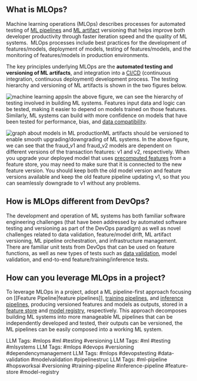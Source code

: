 **What is MLOps?**
------------------

Machine learning operations (MLOps) describes processes for automated testing of [ML pipelines](https://www.hopsworks.ai/dictionary/ml-pipeline) and [ML artifact](https://www.hopsworks.ai/dictionary/ml-artifacts) versioning that helps improve both developer productivity through faster iteration speed and the quality of ML systems.  MLOps processes include best practices for the development of features/models, deployment of models, testing of features/models, and the monitoring of features/models in production environments. 

The key principles underlying MLOps are the **automated testing and versioning of ML artifacts**, and integration into a [CI/CD](https://www.hopsworks.ai/dictionary/ci-cd-for-mlops) (continuous integration, continuous deployment) development process. The testing hierarchy and versioning of ML artifacts is shown in the two figures below.

![machine learning apps](https://assets.website-files.com/618399cd49d125734c8dec95/64369e0574b03f117f3f32e6_P7mDFfNH6t3sv6tC9XqMeMuKTDo-Aw4wZXVDCeOA1yO9cEibgw_hTsLlRYA3h0xnAA9nH1guccsVEvLoWd02GtbmNvJpTE9gvbQ7sDIRJz-co8oyIO7FeW0XJ3W64SurXN3RBvT0k_w5eNWGdImiig.png)In the above figure, we can see the hierarchy of testing involved in building ML systems. Features input data and logic can be tested, making it easier to depend on models trained on those features. Similarly, ML systems can build with more confidence on models that have been tested for performance, bias, and [data compatibility](http://www.hopsworks.ai/dictionary/data-compatibility).

![graph about models in ML production](https://assets.website-files.com/618399cd49d125734c8dec95/64369e0552823ed98c65313c_CloUn_JrsnlnL-C5EGQZLiUZBt_kUryVSee67i6JX8iMQ5-YzcvPdoJecaMQVuGAIkkDj5_VgCrt4nCpkihzcOppAd-WF5WlU3v4sVscDxD1pa5m9xu82PctPfHab5c9nuEutHS59p8Pcz5pblpU4g.png)ML artifacts should be versioned to enable smooth upgrading/downgrading of ML systems. In the above figure, we can see that the fraud\_v1 and fraud\_v2 models are dependent on different versions of the transaction features: v1 and v2, respectively. When you upgrade your deployed model that uses [precomputed features](http://www.hopsworks.ai/dictionary/precomputed-features) from a feature store, you may need to make sure that it is connected to the new feature version. You should keep both the old model version and feature versions available and keep the old feature pipeline updating v1, so that you can seamlessly downgrade to v1 without any problems.

**How is MLOps different from DevOps?**
---------------------------------------

The development and operation of ML systems has both familiar software engineering challenges (that have been addressed by automated software testing and versioning as part of the DevOps paradigm) as well as novel challenges related to data validation, feature/model drift, ML artifact versioning, ML pipeline orchestration, and infrastructure management. There are familiar unit tests from DevOps that can be used on feature functions, as well as new types of tests such as [data validation](https://www.hopsworks.ai/dictionary/data-validation-for-features), model validation, and end-to-end feature/training/inference tests.

**How can you leverage MLOps in a project?**
--------------------------------------------

To leverage MLOps in a project, adopt a ML pipeline-first approach focusing on [[Feature Pipeline|feature pipelines]], [training pipelines](https://www.hopsworks.ai/dictionary/training-pipeline), and [inference pipelines](https://www.hopsworks.ai/dictionary/inference-pipeline), producing versioned features and models as outputs, stored in a [feature store](https://www.hopsworks.ai/dictionary/feature-store) and [model registry](https://www.hopsworks.ai/dictionary/model-registry), respectively. This approach decomposes building ML systems into more manageable ML pipelines that can be independently developed and tested, their outputs can be versioned, the ML pipelines can be easily composed into a working ML system.


LLM Tags:  #mlops #ml #testing #versioning
LLM Tags:  #ml #testing #mlsystems
LLM Tags:  #mlops #devops #versioning #dependencymanagement
LLM Tags:  #mlops #devopstesting #data-validation #modelvalidation #pipelinestruc
LLM Tags:  #ml-pipeline #hopsworksai #versioning #training-pipeline #inference-pipeline #feature-store #model-registry